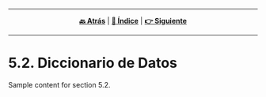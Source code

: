<hr>
<div align="center">
 
[**🔙 Atrás**](../5.1/5.1.md) | [**📜 Índice**](../../README.md) | [**👉 Siguiente**](../5.3/5.3.md)

</div>
<hr>

# 5.2. Diccionario de Datos

Sample content for section 5.2.
